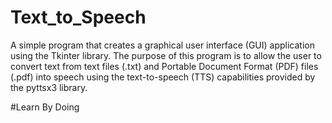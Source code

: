 # Text_to_Speech

A simple  program that creates a graphical user interface (GUI) application using the Tkinter library. The purpose of this program is to allow the user to convert text from text files (.txt) and Portable Document Format (PDF) files (.pdf) into speech using the text-to-speech (TTS) capabilities provided by the pyttsx3 library.

#Learn By Doing
